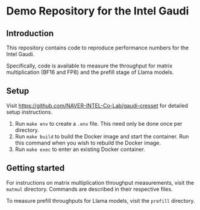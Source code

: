 # Demo Repository for the Intel Gaudi

## Introduction

This repository contains code to reproduce performance numbers for the Intel Gaudi.

Specifically, code is available to measure the throughput for matrix multiplication
(BF16 and FP8) and the prefill stage of Llama models.

## Setup

Visit https://github.com/NAVER-INTEL-Co-Lab/gaudi-cresset for detailed setup instructions.

1. Run `make env` to create a `.env` file. This need only be done once per directory.
2. Run `make build` to build the Docker image and start the container.
Run this command when you wish to rebuild the Docker image.
3. Run `make exec` to enter an existing Docker container.


## Getting started

For instructions on matrix multiplication throughput measurements,
visit the `matmul` directory. Commands are described in their respective files.

To measure prefill throughputs for Llama models, visit the `prefill` directory.
